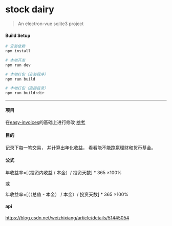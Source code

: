 # stock dairy

> An electron-vue sqlite3 project

#### Build Setup

``` bash
# 安装依赖
npm install

# 本地开发
npm run dev

# 本地打包（安装程序）
npm run build

# 本地打包（直接目录）
npm run build:dir

```

---

#### 项目

在[easy-invoices](https://github.com/CaanDoll/easy-invoices)的基础上进行修改
[参考](https://miss-me.github.io/2018/12/04/react-electron-ant-design-sqlite3%E5%AE%9E%E7%8E%B0%E4%B8%80%E4%B8%AA%E6%A1%8C%E9%9D%A2%E5%BA%94%E7%94%A8/)
#### 目的

记录下每一笔交易， 并计算出年化收益， 看看能不能跑赢理财和货币基金。

#### 公式
年收益率=[（投资内收益 / 本金）/ 投资天数] * 365 ×100%

或

年收益率=[（（总值 - 本金） / 本金）/ 投资天数] * 365 ×100%

#### api
https://blog.csdn.net/weizhixiang/article/details/51445054